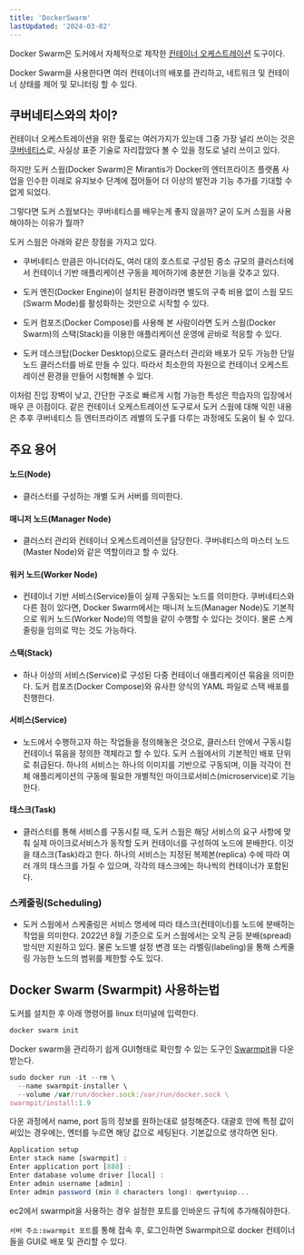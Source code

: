 ```yaml
---
title: 'DockerSwarm'
lastUpdated: '2024-03-02'
---
```


Docker Swarm은 도커에서 자체적으로 제작한 <a href="https://github.com/rlaisqls/TIL/blob/main/%EB%8D%B0%EB%B8%8C%EC%98%B5%EC%8A%A4%20DevOps/Container%20Orchestration.md">컨테이너 오케스트레이션</a> 도구이다. 

Docker Swarm을 사용한다면 여러 컨테이너의 배포를 관리하고, 네트워크 및 컨테이너 상태를 제어 및 모니터링 할 수 있다.

## 쿠버네티스와의 차이?

컨테이너 오케스트레이션을 위한 툴로는 여러가지가 있는데 그중 가장 널리 쓰이는 것은 <a href="https://github.com/rlaisqls/TIL/blob/main/%EB%8D%B0%EB%B8%8C%EC%98%B5%EC%8A%A4%20DevOps/Kubernetes/.Kubernetes.md">쿠버네티스</a>로, 사실상 표준 기술로 자리잡았다 볼 수 있을 정도로 널리 쓰이고 있다.

하지만 도커 스웜(Docker Swarm)은 Mirantis가 Docker의 엔터프라이즈 플랫폼 사업을 인수한 이래로 유지보수 단계에 접어들어 더 이상의 발전과 기능 추가를 기대할 수 없게 되었다.

그렇다면 도커 스웜보다는 쿠버네티스를 배우는게 좋지 않을까? 굳이 도커 스웜을 사용해야하는 이유가 뭘까?

도커 스웜은 아래와 같은 장점을 가지고 있다.

- 쿠버네티스 만큼은 아니더라도, 여러 대의 호스트로 구성된 중소 규모의 클러스터에서 컨테이너 기반 애플리케이션 구동을 제어하기에 충분한 기능을 갖추고 있다.

- 도커 엔진(Docker Engine)이 설치된 환경이라면 별도의 구축 비용 없이 스웜 모드(Swarm Mode)를 활성화하는 것만으로 시작할 수 있다.

- 도커 컴포즈(Docker Compose)를 사용해 본 사람이라면 도커 스웜(Docker Swarm)의 스택(Stack)을 이용한 애플리케이션 운영에 곧바로 적응할 수 있다.

- 도커 데스크탑(Docker Desktop)으로도 클러스터 관리와 배포가 모두 가능한 단일 노드 클러스터를 바로 만들 수 있다. 따라서 최소한의 자원으로 컨테이너 오케스트레이션 환경을 만들어 시험해볼 수 있다.

이처럼 진입 장벽이 낮고, 간단한 구조로 빠르게 시험 가능한 특성은 학습자의 입장에서 매우 큰 이점이다. 같은 컨테이너 오케스트레이션 도구로서 도커 스웜에 대해 익힌 내용은 추후 쿠버네티스 등 엔터프라이즈 레벨의 도구를 다루는 과정에도 도움이 될 수 있다.

## 주요 용어

#### 노드(Node)
- 클러스터를 구성하는 개별 도커 서버를 의미한다.

#### 매니저 노드(Manager Node)
- 클러스터 관리와 컨테이너 오케스트레이션을 담당한다. 쿠버네티스의 마스터 노드(Master Node)와 같은 역할이라고 할 수 있다.

#### 워커 노드(Worker Node)
- 컨테이너 기반 서비스(Service)들이 실제 구동되는 노드를 의미한다. 쿠버네티스와 다른 점이 있다면, Docker Swarm에서는 매니저 노드(Manager Node)도 기본적으로 워커 노드(Worker Node)의 역할을 같이 수행할 수 있다는 것이다. 물론 스케줄링을 임의로 막는 것도 가능하다.

#### 스택(Stack)
- 하나 이상의 서비스(Service)로 구성된 다중 컨테이너 애플리케이션 묶음을 의미한다. 도커 컴포즈(Docker Compose)와 유사한 양식의 YAML 파일로 스택 배포를 진행한다.

#### 서비스(Service)
- 노드에서 수행하고자 하는 작업들을 정의해놓은 것으로, 클러스터 안에서 구동시킬 컨테이너 묶음을 정의한 객체라고 할 수 있다. 도커 스웜에서의 기본적인 배포 단위로 취급된다. 하나의 서비스는 하나의 이미지를 기반으로 구동되며, 이들 각각이 전체 애플리케이션의 구동에 필요한 개별적인 마이크로서비스(microservice)로 기능한다.

#### 태스크(Task)
- 클러스터를 통해 서비스를 구동시킬 때, 도커 스웜은 해당 서비스의 요구 사항에 맞춰 실제 마이크로서비스가 동작할 도커 컨테이너를 구성하여 노드에 분배한다. 이것을 태스크(Task)라고 한다. 하나의 서비스는 지정된 복제본(replica) 수에 따라 여러 개의 태스크를 가질 수 있으며, 각각의 태스크에는 하나씩의 컨테이너가 포함된다.

### 스케줄링(Scheduling)
- 도커 스웜에서 스케줄링은 서비스 명세에 따라 태스크(컨테이너)를 노드에 분배하는 작업을 의미한다. 2022년 8월 기준으로 도커 스웜에서는 오직 균등 분배(spread) 방식만 지원하고 있다. 물론 노드별 설정 변경 또는 라벨링(labeling)을 통해 스케줄링 가능한 노드의 범위를 제한할 수도 있다.

## Docker Swarm (Swarmpit) 사용하는법

도커를 설치한 후 아래 명령어를 linux 터미널에 입력한다.

```js
docker swarm init
```

Docker swarm을 관리하기 쉽게 GUI형태로 확인할 수 있는 도구인 <a href="https://swarmpit.io/">Swarmpit</a>을 다운받는다.

```js
sudo docker run -it --rm \
  --name swarmpit-installer \
  --volume /var/run/docker.sock:/var/run/docker.sock \
swarmpit/install:1.9
```

다운 과정에서 name, port 등의 정보를 원하는대로 설정해준다.
대괄호 안에 특정 값이 써있는 경우에는, 엔터를 누르면 해당 값으로 세팅된다. 기본값으로 생각하면 된다.

```js
Application setup
Enter stack name [swarmpit] :
Enter application port [888] :
Enter database volume driver [local] :
Enter admin username [admin] :
Enter admin password (min 8 characters long): qwertyuiop...
```

ec2에서 swarmpit을 사용하는 경우 설정한 포트를 인바운드 규칙에 추가해줘야한다.

`서버 주소:swarmpit 포트`를 통해 접속 후, 로그인하면 Swarmpit으로 docker 컨테이너들을 GUI로 배포 및 관리할 수 있다.

